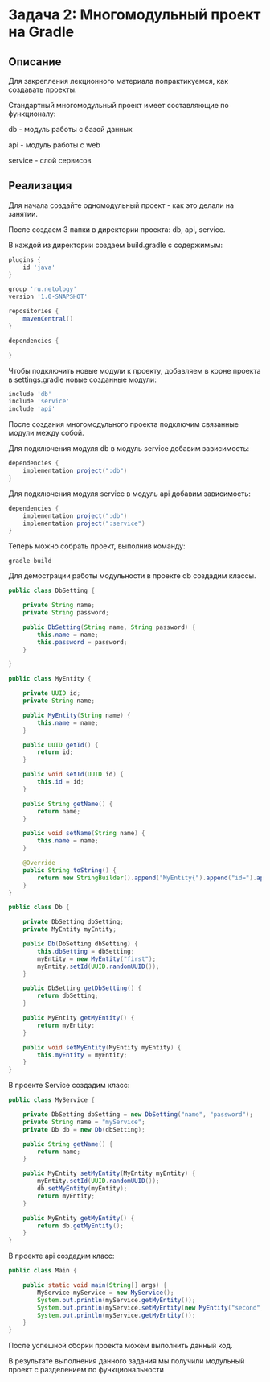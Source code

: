 # Задача 2: Многомодульный проект на Gradle

## Описание
Для закрепления лекционного материала попрактикуемся, как создавать проекты. 

Стандартный многомодульный проект имеет составляющие по функционалу:

db - модуль работы с базой данных

api - модуль работы с web

service - слой сервисов

## Реализация

Для начала создайте одномодульный проект - как это делали на занятии.

После создаем 3 папки в директории проекта: db, api, service.

В каждой из директории создаем build.gradle c содержимым:

```groovy
plugins {
    id 'java'
}

group 'ru.netology'
version '1.0-SNAPSHOT'

repositories {
    mavenCentral()
}

dependencies {

}
``` 

Чтобы подключить новые модули к проекту, добавляем в корне проекта в settings.gradle новые созданные модули:

```groovy
include 'db'
include 'service'
include 'api'
``` 

После создания многомодульного проекта подключим связанные модули между собой.
 
Для подключения модуля db в модуль  service добавим зависимость:

```groovy
dependencies {
    implementation project(":db")
}
```  

Для подключения модуля service в модуль api добавим зависимость:

```groovy
dependencies {
    implementation project(":db")
    implementation project(":service")
}
```

Теперь можно собрать проект, выполнив команду: 

```shell script
gradle build
``` 

Для демострации работы модульности в проекте db создадим классы.

```java
public class DbSetting {

    private String name;
    private String password;

    public DbSetting(String name, String password) {
        this.name = name;
        this.password = password;
    }

}
```

```java
public class MyEntity {

    private UUID id;
    private String name;

    public MyEntity(String name) {
        this.name = name;
    }

    public UUID getId() {
        return id;
    }

    public void setId(UUID id) {
        this.id = id;
    }

    public String getName() {
        return name;
    }

    public void setName(String name) {
        this.name = name;
    }

    @Override
    public String toString() {
        return new StringBuilder().append("MyEntity{").append("id=").append(id).append(", name='").append(name).append('\'').append('}').toString();
    }
}
```

```java
public class Db {

    private DbSetting dbSetting;
    private MyEntity myEntity;

    public Db(DbSetting dbSetting) {
        this.dbSetting = dbSetting;
        myEntity = new MyEntity("first");
        myEntity.setId(UUID.randomUUID());
    }

    public DbSetting getDbSetting() {
        return dbSetting;
    }

    public MyEntity getMyEntity() {
        return myEntity;
    }

    public void setMyEntity(MyEntity myEntity) {
        this.myEntity = myEntity;
    }
}
```

В проекте Service создадим класс:

```java
public class MyService {

    private DbSetting dbSetting = new DbSetting("name", "password");
    private String name = "myService";
    private Db db = new Db(dbSetting);

    public String getName() {
        return name;
    }

    public MyEntity setMyEntity(MyEntity myEntity) {
        myEntity.setId(UUID.randomUUID());
        db.setMyEntity(myEntity);
        return myEntity;
    }

    public MyEntity getMyEntity() {
        return db.getMyEntity();
    }
}
```

В проекте api создадим класс:

```java
public class Main {

    public static void main(String[] args) {
        MyService myService = new MyService();
        System.out.println(myService.getMyEntity());
        System.out.println(myService.setMyEntity(new MyEntity("second")));
        System.out.println(myService.getMyEntity());
    }
}
```

После успешной сборки проекта можем выполнить данный код. 

В результате выполнения данного задания мы получили модульный проект с разделением по функциональности
